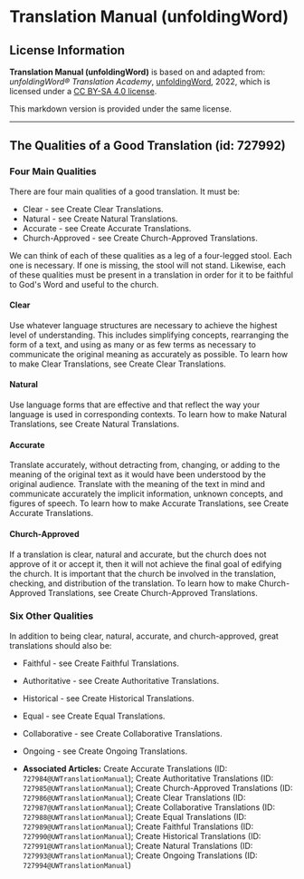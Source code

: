 # Translation Manual (unfoldingWord)

## License Information

**Translation Manual (unfoldingWord)** is based on and adapted from: _unfoldingWord® Translation Academy_, [unfoldingWord](https://unfoldingword.org/utw), 2022, which is licensed under a [CC BY-SA 4.0 license](https://creativecommons.org/licenses/by-sa/4.0/legalcode.en).

This markdown version is provided under the same license.



--------------------------------

## The Qualities of a Good Translation (id: 727992)

### Four Main Qualities

There are four main qualities of a good translation. It must be:

* Clear \- see Create Clear Translations.
* Natural \- see Create Natural Translations.
* Accurate \- see Create Accurate Translations.
* Church\-Approved \- see Create Church\-Approved Translations.

We can think of each of these qualities as a leg of a four\-legged stool. Each one is necessary. If one is missing, the stool will not stand. Likewise, each of these qualities must be present in a translation in order for it to be faithful to God's Word and useful to the church.

#### Clear

Use whatever language structures are necessary to achieve the highest level of understanding. This includes simplifying concepts, rearranging the form of a text, and using as many or as few terms as necessary to communicate the original meaning as accurately as possible. To learn how to make Clear Translations, see Create Clear Translations.

#### Natural

Use language forms that are effective and that reflect the way your language is used in corresponding contexts. To learn how to make Natural Translations, see Create Natural Translations.

#### Accurate

Translate accurately, without detracting from, changing, or adding to the meaning of the original text as it would have been understood by the original audience. Translate with the meaning of the text in mind and communicate accurately the implicit information, unknown concepts, and figures of speech. To learn how to make Accurate Translations, see Create Accurate Translations.

#### Church\-Approved

If a translation is clear, natural and accurate, but the church does not approve of it or accept it, then it will not achieve the final goal of edifying the church. It is important that the church be involved in the translation, checking, and distribution of the translation. To learn how to make Church\-Approved Translations, see Create Church\-Approved Translations.

### Six Other Qualities

In addition to being clear, natural, accurate, and church\-approved, great translations should also be:

* Faithful \- see Create Faithful Translations.
* Authoritative \- see Create Authoritative Translations.
* Historical \- see Create Historical Translations.
* Equal \- see Create Equal Translations.
* Collaborative \- see Create Collaborative Translations.
* Ongoing \- see Create Ongoing Translations.

* **Associated Articles:** Create Accurate Translations (ID: `727984@UWTranslationManual`); Create Authoritative Translations (ID: `727985@UWTranslationManual`); Create Church-Approved Translations (ID: `727986@UWTranslationManual`); Create Clear Translations (ID: `727987@UWTranslationManual`); Create Collaborative Translations (ID: `727988@UWTranslationManual`); Create Equal Translations (ID: `727989@UWTranslationManual`); Create Faithful Translations (ID: `727990@UWTranslationManual`); Create Historical Translations (ID: `727991@UWTranslationManual`); Create Natural Translations (ID: `727993@UWTranslationManual`); Create Ongoing Translations (ID: `727994@UWTranslationManual`)

